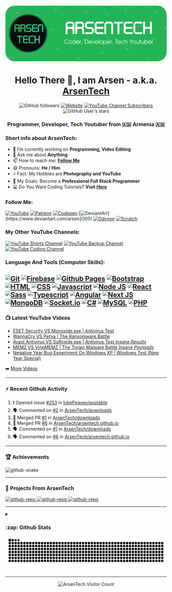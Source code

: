 ![Header](https://github.com/ArsenTech/ArsenTech/blob/main/assets/header-img.png)

<h1 align="center">Hello There 👋, I am Arsen - a.k.a. <a href="https://arsentech.github.io/">ArsenTech</a></h1>

<p align="center">
<img alt="GitHub followers" src="https://img.shields.io/github/followers/ArsenTech?color=blue&label=Followers&logo=Github&logoColor=white&style=for-the-badge">
<a href="https://arsentech.github.io" target="_blank"><img alt="Website" src="https://img.shields.io/website?down_color=dc3545&down_message=Offline&label=Website&style=for-the-badge&up_color=22b455&up_message=Online&url=https%3A%2F%2Farsentech.github.io"></a>
<a href="https://www.youtube.com/channel/UCrtH0g6NE8tW5VIEgDySYtg" target="_blank"><img alt="YouTube Channel Subscribers" src="https://img.shields.io/youtube/channel/subscribers/UCrtH0g6NE8tW5VIEgDySYtg?color=ff0000&style=for-the-badge&logo=youtube"></a>
<img alt="GitHub User's stars" src="https://img.shields.io/github/stars/ArsenTech?color=yellow&logo=github&style=for-the-badge">
</p>

<h3 align="center">Programmer, Developer, Tech Youtuber from 🇦🇲 Armenia 🇦🇲</h3>

### Short info about ArsenTech:
- 🔭 I’m currently working on **Programming, Video Editing**
- 💬 Ask me about **Anything**
- 📫 How to reach me: **[Follow Me](#follow-me)**
- 😄 Pronouns: **He / Him**
- ⚡ Fact: My Hobbies are **Photography and YouTube**
- 🥅 My Goals: Become a **Professional Full Stack Programmer**
- 💻 Do You Want Coding Tutorials? **Visit [Here](https://www.youtube.com/channel/UCl52C6cFR1McvN1fAdsxdkA)**

### Follow Me:
[![YouTube](https://img.shields.io/badge/ArsenTech%20-222222.svg?&style=for-the-badge&logo=YouTube&logoColor=%23FF0000)](https://www.youtube.com/channel/UCrtH0g6NE8tW5VIEgDySYtg)
[![Patreon](https://img.shields.io/badge/-ArsenTech-222222?style=for-the-badge&logo=patreon&logoColor=white)](https://www.patreon.com/arsentech)
[![Codepen](https://img.shields.io/badge/-ArsenJS-222222?style=for-the-badge&logo=codepen&logoColor=white)](https://codepen.io/ArsenJS)
[![DeviantArt](https://img.shields.io/badge/-Arsen2005-222222?style=for-the-badge&logo=deviantart&logoColor=05cc46")](https://www.deviantart.com/arsen2005)
[![Odysee](https://img.shields.io/badge/-ArsenTech-222222?style=for-the-badge&logo=odysee&logoColor=FA9626)](https://odysee.com/@ArsenTech)
[![Scratch](https://img.shields.io/badge/-ArsenTech-222222?style=for-the-badge&logo=scratch&logoColor=orange)](https://scratch.mit.edu/users/ArsenTech/)

### My Other YouTube Channels:
[![YouTube Shorts Channel](https://img.shields.io/badge/ArsenTech%20Shorts-222222.svg?&style=for-the-badge&logo=YouTube&logoColor=%23FF0000)](https://www.youtube.com/channel/UCvLf-YuBTmfSrB47_YARHsA)
[![YouTube Backup Channel](https://img.shields.io/badge/More%20ArsenTech-222222.svg?&style=for-the-badge&logo=YouTube&logoColor=%23FF0000)](https://www.youtube.com/channel/UChjvr_TFywsE23UPlwd-wFQ)
[![YouTube Coding Channel](https://img.shields.io/badge/Coding%20With%20ArsenTech-222222.svg?&style=for-the-badge&logo=YouTube&logoColor=%23FF0000)](https://www.youtube.com/channel/UCl52C6cFR1McvN1fAdsxdkA)

### Language And Tools (Computer Skills):
[![Git](https://img.shields.io/badge/GIT-222222?style=for-the-badge&logo=git&logoColor=E44C30)](https://git-scm.com/)
[![Firebase](https://img.shields.io/badge/firebase-222222?style=for-the-badge&logo=firebase&logoColor=ffca28)](https://firebase.google.com/)
[![Github Pages](https://img.shields.io/badge/github%20pages-222222?style=for-the-badge&logo=github&logoColor=white)](https://pages.github.com/)
[![Bootstrap](https://img.shields.io/badge/Bootstrap-222222?style=for-the-badge&logo=bootstrap&logoColor=8713F4)](https://getbootstrap.com/)
[![HTML](https://img.shields.io/badge/HTML5-222222?style=for-the-badge&logo=html5&logoColor=E34F26)](https://www.w3.org/html/)
[![CSS](https://img.shields.io/badge/CSS3-222222?style=for-the-badge&logo=css3&logoColor=1572B6)](https://www.w3schools.com/css/)
[![Javascript](https://img.shields.io/badge/JavaScript-222222?style=for-the-badge&logo=javascript&logoColor=F7DF1E)](https://developer.mozilla.org/en-US/docs/Web/JavaScript)
[![Node JS](https://img.shields.io/badge/Node%20js-222222?style=for-the-badge&logo=nodedotjs&logoColor=339933)](https://nodejs.org/)
[![React](https://img.shields.io/badge/React-222222?style=for-the-badge&logo=react&logoColor=61DAFB)](https://react.dev/)
[![Sass](https://img.shields.io/badge/Sass-222222?style=for-the-badge&logo=sass&logoColor=CC6699)](https://sass-lang.com/)
[![Typescript](https://img.shields.io/badge/TypeScript-222222?style=for-the-badge&logo=typescript&logoColor=007ACC)](https://www.typescriptlang.org/)
[![Angular](https://img.shields.io/badge/Angular-222222?style=for-the-badge&logo=angular&logoColor=DD0031)](https://angular.io/)
[![Next JS](https://img.shields.io/badge/next%20js-222222?style=for-the-badge&logo=nextdotjs&logoColor=white)](https://nextjs.org/)
[![MongoDB](https://img.shields.io/badge/MongoDB-222222?style=for-the-badge&logo=mongodb&logoColor=4EA94B)](https://www.mongodb.com/)
[![Socket.io](https://img.shields.io/badge/Socket.io-222222?style=for-the-badge&logo=socket.io&badgeColor=010101)](https://socket.io/)
[![C#](https://img.shields.io/badge/c%23-%23222222.svg?style=for-the-badge&logo=csharp&logoColor=white)](https://www.w3schools.com/cs/)
[![MySQL](https://img.shields.io/badge/mysql-222222.svg?style=for-the-badge&logo=mysql&logoColor=4479A1)](https://www.mysql.com/)
[![PHP](https://img.shields.io/badge/php-222222.svg?style=for-the-badge&logo=php&logoColor=b0b3d6)](https://www.php.net/)
---

### :tv: Latest YouTube Videos

<!-- YOUTUBE:START -->
- [ESET Security VS Monoxide.exe | Antivirus Test](https://www.youtube.com/watch?v=WNQJmej8fJA)
- [WannaCry VS Petya | The Ransomware Battle](https://www.youtube.com/watch?v=6OHapMfGG4I)
- [Avast Antivirus VS Sulfoxide.exe | Antivirus Test *Insane Results*](https://www.youtube.com/watch?v=BTvvxFI7jes)
- [MEMZ VS VineMEMZ | The Trojan Malware Battle *Insane Payloads*](https://www.youtube.com/watch?v=sD-Nt69y1tI)
- [Negative Year Bug Experiment On Windows XP | Windows Test &lpar;New Year Special&rpar;](https://www.youtube.com/watch?v=aiK8Tq-H_DI)
<!-- YOUTUBE:END -->

➡️ [More Videos](https://www.youtube.com/c/ArsenTech)

---

### :zap: Recent Github Activity

<!--START_SECTION:activity-->
1. ❗ Opened issue [#253](https://github.com/lukePeavey/quotable/issues/253) in [lukePeavey/quotable](https://github.com/lukePeavey/quotable)
2. 🗣 Commented on [#2](https://github.com/ArsenTech/downloads/issues/2) in [ArsenTech/downloads](https://github.com/ArsenTech/downloads)
3. 🎉 Merged PR [#1](https://github.com/ArsenTech/downloads/pull/1) in [ArsenTech/downloads](https://github.com/ArsenTech/downloads)
4. 🎉 Merged PR [#6](https://github.com/ArsenTech/arsentech.github.io/pull/6) in [ArsenTech/arsentech.github.io](https://github.com/ArsenTech/arsentech.github.io)
5. 🗣 Commented on [#1](https://github.com/ArsenTech/downloads/issues/1) in [ArsenTech/downloads](https://github.com/ArsenTech/downloads)
6. 🗣 Commented on [#6](https://github.com/ArsenTech/arsentech.github.io/issues/6) in [ArsenTech/arsentech.github.io](https://github.com/ArsenTech/arsentech.github.io)
<!--END_SECTION:activity-->

---

### :trophy: Achievements

<picture>
  <source media="(prefers-color-scheme: dark)" srcset="https://github-profile-trophy.vercel.app/?username=arsentech&margin-w=5&margin-h=5&theme=darkhub" />
  <source media="(prefers-color-scheme: light)" srcset="https://github-profile-trophy.vercel.app/?username=arsentech&margin-w=5&margin-h=5" />
  <img alt="github-snake" src="https://github-profile-trophy.vercel.app/?username=arsentech&margin-w=5&margin-h=5" />
</picture>

---

### 📘 Projects From ArsenTech

<p align="left">
  <a href="https://github.com/ArsenTech/arsentech.github.io"><picture>
  <source media="(prefers-color-scheme: dark)" srcset="https://github-readme-stats-sigma-five.vercel.app/api/pin/?username=ArsenTech&repo=arsentech.github.io&count_private=true&theme=dark" />
  <source media="(prefers-color-scheme: light)" srcset="https://github-readme-stats-sigma-five.vercel.app/api/pin/?username=ArsenTech&repo=arsentech.github.io&count_private=true" />
  <img alt="github-repo" src="https://github-readme-stats-sigma-five.vercel.app/api/pin/?username=ArsenTech&repo=arsentech.github.io&count_private=true" />
</picture></a>
<a href="https://github.com/ArsenTech/downloads"><picture>
  <source media="(prefers-color-scheme: dark)" srcset="https://github-readme-stats-sigma-five.vercel.app/api/pin/?username=ArsenTech&repo=downloads&count_private=true&theme=dark" />
  <source media="(prefers-color-scheme: light)" srcset="https://github-readme-stats-sigma-five.vercel.app/api/pin/?username=ArsenTech&repo=downloads&count_private=true" />
  <img alt="github-repo" src="https://github-readme-stats-sigma-five.vercel.app/api/pin/?username=ArsenTech&repo=downloads&count_private=true" />
</picture></a>
<a href="https://github.com/ArsenTech/source-codes"><picture>
  <source media="(prefers-color-scheme: dark)" srcset="https://github-readme-stats-sigma-five.vercel.app/api/pin/?username=ArsenTech&repo=source-codes&count_private=true&theme=dark" />
  <source media="(prefers-color-scheme: light)" srcset="https://github-readme-stats-sigma-five.vercel.app/api/pin/?username=ArsenTech&repo=source-codes&count_private=true" />
  <img alt="github-repo" src="https://github-readme-stats-sigma-five.vercel.app/api/pin/?username=ArsenTech&repo=source-codes&count_private=true" />
</picture></a>
</p>

---

<details>
  <summary><h3>:zap: Github Stats</h3></summary>
  <picture>
    <source media="(prefers-color-scheme: dark)" srcset="https://github-readme-stats-sigma-five.vercel.app/api?username=ArsenTech&show_icons=true&hide_border=true&theme=vue-dark&count_private=true" />
    <source media="(prefers-color-scheme: light)" srcset="https://github-readme-stats-sigma-five.vercel.app/api?username=ArsenTech&show_icons=true&hide_border=true&theme=vue&count_private=true" />
    <img alt="ArsenTech's Github Stats" src="https://github-readme-stats-sigma-five.vercel.app/api?username=ArsenTech&show_icons=true&hide_border=true&theme=vue&count_private=true" />
  </picture>
  <picture>
    <source media="(prefers-color-scheme: dark)" srcset="https://github-readme-stats-sigma-five.vercel.app/api/top-langs/?username=ArsenTech&layout=compact&theme=vue-dark&count_private=true" />
    <source media="(prefers-color-scheme: light)" srcset="https://github-readme-stats-sigma-five.vercel.app/api/top-langs/?username=ArsenTech&layout=compact&theme=vue&count_private=true" />
    <img alt="Top Languages" src="https://github-readme-stats-sigma-five.vercel.app/api/top-langs/?username=ArsenTech&layout=compact&theme=vue&count_private=true" />
  </picture>
  <picture>
    <source media="(prefers-color-scheme: dark)" srcset="https://github-readme-streak-stats.herokuapp.com/?user=arsentech&theme=vue-dark" />
    <source media="(prefers-color-scheme: light)" srcset="https://github-readme-streak-stats.herokuapp.com/?user=arsentech&theme=vue" />
    <img alt="Current Streak" src="https://github-readme-streak-stats.herokuapp.com/?user=arsentech&theme=vue" alt="arsentech" />
  </picture>
</details>

<picture>
  <source media="(prefers-color-scheme: dark)" srcset="https://raw.githubusercontent.com/ArsenTech/ArsenTech/output/github-contribution-grid-snake-dark.svg" />
  <source media="(prefers-color-scheme: light)" srcset="https://raw.githubusercontent.com/ArsenTech/ArsenTech/output/github-contribution-grid-snake.svg" />
  <img alt="github-snake" src="https://raw.githubusercontent.com/ArsenTech/ArsenTech/output/github-contribution-grid-snake.svg" />
</picture>

---

<p align="center"><img src="https://profile-counter.glitch.me/ArsenTech/count.svg" alt="ArsenTech Visitor Count" /></p>
